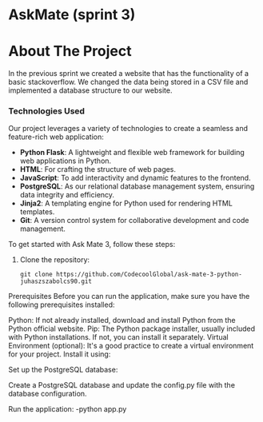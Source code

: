 # AskMate (sprint 3)

# About The Project

In the previous sprint we created a website that has the functionality of a basic stackoverflow. We changed the data being stored in a CSV file and implemented a database structure to our website.


### Technologies Used

Our project leverages a variety of technologies to create a seamless and feature-rich web application:

- **Python Flask**: A lightweight and flexible web framework for building web applications in Python.
- **HTML**: For crafting the structure of web pages.
- **JavaScript**: To add interactivity and dynamic features to the frontend.
- **PostgreSQL**: As our relational database management system, ensuring data integrity and efficiency.
- **Jinja2**: A templating engine for Python used for rendering HTML templates.
- **Git**: A version control system for collaborative development and code management.

To get started with Ask Mate 3, follow these steps:

1. Clone the repository:
   ```shell
   git clone https://github.com/CodecoolGlobal/ask-mate-3-python-juhaszszabolcs90.git

Prerequisites
Before you can run the application, make sure you have the following prerequisites installed:

Python: If not already installed, download and install Python from the Python official website.
Pip: The Python package installer, usually included with Python installations. If not, you can install it separately.
Virtual Environment (optional): It's a good practice to create a virtual environment for your project. Install it using:


Set up the PostgreSQL database:

Create a PostgreSQL database and update the config.py file with the database configuration.

Run the application:
  -python app.py

